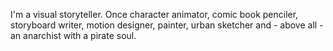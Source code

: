 I'm a visual storyteller.
Once character animator, comic book penciler, storyboard writer, motion designer, painter, urban sketcher and - above all - an anarchist with a pirate soul.